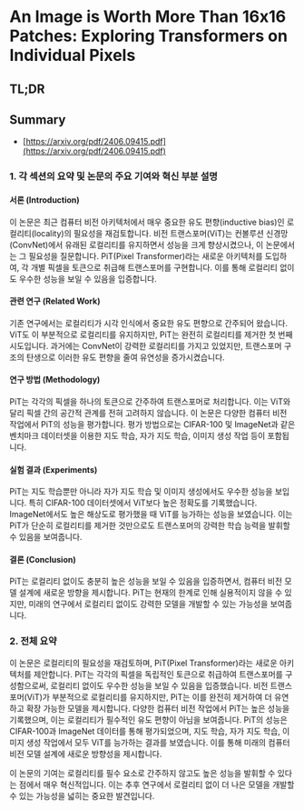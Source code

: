 # An Image is Worth More Than 16x16 Patches: Exploring Transformers on Individual Pixels
## TL;DR
## Summary
- [https://arxiv.org/pdf/2406.09415.pdf](https://arxiv.org/pdf/2406.09415.pdf)

### 1. 각 섹션의 요약 및 논문의 주요 기여와 혁신 부분 설명

#### 서론 (Introduction)
이 논문은 최근 컴퓨터 비전 아키텍처에서 매우 중요한 유도 편향(inductive bias)인 로컬리티(locality)의 필요성을 재검토합니다. 비전 트랜스포머(ViT)는 컨볼루션 신경망(ConvNet)에서 유래된 로컬리티를 유지하면서 성능을 크게 향상시켰으나, 이 논문에서는 그 필요성을 질문합니다. PiT(Pixel Transformer)라는 새로운 아키텍처를 도입하여, 각 개별 픽셀을 토큰으로 취급해 트랜스포머를 구현합니다. 이를 통해 로컬리티 없이도 우수한 성능을 보일 수 있음을 입증합니다.

#### 관련 연구 (Related Work)
기존 연구에서는 로컬리티가 시각 인식에서 중요한 유도 편향으로 간주되어 왔습니다. ViT도 이 부분적으로 로컬리티를 유지하지만, PiT는 완전히 로컬리티를 제거한 첫 번째 시도입니다. 과거에는 ConvNet이 강력한 로컬리티를 가지고 있었지만, 트랜스포머 구조의 탄생으로 이러한 유도 편향을 줄여 유연성을 증가시켰습니다.

#### 연구 방법 (Methodology)
PiT는 각각의 픽셀을 하나의 토큰으로 간주하여 트랜스포머로 처리합니다. 이는 ViT와 달리 픽셀 간의 공간적 관계를 전혀 고려하지 않습니다. 이 논문은 다양한 컴퓨터 비전 작업에서 PiT의 성능을 평가합니다. 평가 방법으로는 CIFAR-100 및 ImageNet과 같은 벤치마크 데이터셋을 이용한 지도 학습, 자가 지도 학습, 이미지 생성 작업 등이 포함됩니다.

#### 실험 결과 (Experiments)
PiT는 지도 학습뿐만 아니라 자가 지도 학습 및 이미지 생성에서도 우수한 성능을 보입니다. 특히 CIFAR-100 데이터셋에서 ViT보다 높은 정확도를 기록했습니다. ImageNet에서도 높은 해상도로 평가했을 때 ViT를 능가하는 성능을 보였습니다. 이는 PiT가 단순히 로컬리티를 제거한 것만으로도 트랜스포머의 강력한 학습 능력을 발휘할 수 있음을 보여줍니다.

#### 결론 (Conclusion)
PiT는 로컬리티 없이도 충분히 높은 성능을 보일 수 있음을 입증하면서, 컴퓨터 비전 모델 설계에 새로운 방향을 제시합니다. PiT는 현재의 한계로 인해 실용적이지 않을 수 있지만, 미래의 연구에서 로컬리티 없이도 강력한 모델을 개발할 수 있는 가능성을 보여줍니다.

### 2. 전체 요약
이 논문은 로컬리티의 필요성을 재검토하며, PiT(Pixel Transformer)라는 새로운 아키텍처를 제안합니다. PiT는 각각의 픽셀을 독립적인 토큰으로 취급하여 트랜스포머를 구성함으로써, 로컬리티 없이도 우수한 성능을 보일 수 있음을 입증했습니다. 비전 트랜스포머(ViT)가 부분적으로 로컬리티를 유지하지만, PiT는 이를 완전히 제거하여 더 유연하고 확장 가능한 모델을 제시합니다. 다양한 컴퓨터 비전 작업에서 PiT는 높은 성능을 기록했으며, 이는 로컬리티가 필수적인 유도 편향이 아님을 보여줍니다. PiT의 성능은 CIFAR-100과 ImageNet 데이터를 통해 평가되었으며, 지도 학습, 자가 지도 학습, 이미지 생성 작업에서 모두 ViT를 능가하는 결과를 보였습니다. 이를 통해 미래의 컴퓨터 비전 모델 설계에 새로운 방향성을 제시합니다.

이 논문의 기여는 로컬리티를 필수 요소로 간주하지 않고도 높은 성능을 발휘할 수 있다는 점에서 매우 혁신적입니다. 이는 추후 연구에서 로컬리티 없이 더 나은 모델을 개발할 수 있는 가능성을 넓히는 중요한 발견입니다.